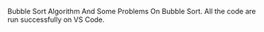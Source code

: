 Bubble Sort Algorithm And Some Problems On Bubble Sort. All the code are run successfully on VS Code. 
